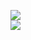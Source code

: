 [![](https://img.shields.io/badge/Made%20With-Github%20Spray-lightgrey.svg?style=for-the-badge&logo=github)](https://github.com/Annihil/github-spray#26649)  
[![](https://i.imgur.com/2DrTn0Z.gif)](https://github.com/Annihil/github-spray)